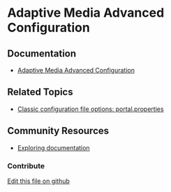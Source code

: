 # Adaptive Media Advanced Configuration

## Documentation

* [Adaptive Media Advanced Configuration](https://learn.liferay.com/web/guest/w/dxp/content-authoring-and-management/documents-and-media/publishing-and-sharing/using-adaptive-media/adaptive-media-configuration-reference)

## Related Topics

* [Classic configuration file options: portal.properties](https://resources.learn.liferay.com/reference/latest/en/dxp/propertiesdoc/portal.properties.html)

## Community Resources

* [Exploring documentation](https://liferay.dev/blogs/-/blogs/exploring-documentation)

### Contribute

[Edit this file on github](https://github.com/olafk/controlpanel-documentation-docs/blob/master/md/74en/com_liferay_configuration_admin_web_portlet_SystemSettingsPortlet/com.liferay.adaptive.media.web.internal.configuration.AMConfiguration.md)
